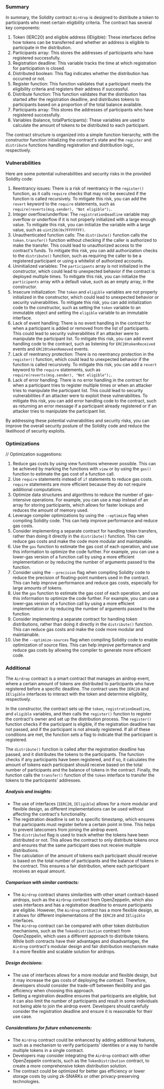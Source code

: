 ### Summary

In summary, the Solidity contract `Airdrop` is designed to distribute a token to participants who
meet certain eligibility criteria. The contract has several key components:
1. Token (IERC20) and eligible address (IEligible): These interfaces define how tokens can be
transferred and whether an address is eligible to participate in the distribution.
2. Participants array: This stores the addresses of participants who have registered successfully.
3. Registration deadline: This variable tracks the time at which registration for participation is
closed.
4. Distributed boolean: This flag indicates whether the distribution has occurred or not.
5. Register function: This function validates that a participant meets the eligibility criteria and
registers their address if successful.
6. Distribute function: This function validates that the distribution has started after the registration
deadline, and distributes tokens to participants based on a proportion of the total balance
available.
7. Participants array: This stores the addresses of participants who have registered successfully.
8. Variables (balance, totalParticipants): These variables are used to calculate the amount of
tokens to be distributed to each participant.

The contract structure is organized into a simple function hierarchy, with the constructor function
initializing the contract's state and the `register` and `distribute` functions handling registration and
distribution logic, respectively.

### Vulnerabilities

Here are some potential vulnerabilities and security risks in the provided Solidity code:
1. Reentrancy issues:
There is a risk of reentrancy in the `register()` function, as it calls `require` checks that may not be
executed if the function is called recursively. To mitigate this risk, you can add the `revert`
keyword to the `require` statements, such as `require(reverts(msg.sender), "Not eligible");`.
2. Integer overflow/underflow:
The `registrationDeadline` variable may overflow or underflow if it is not properly initialized with a
large enough value. To mitigate this risk, you can initialize the variable with a large value, such as
`uint256(0x7FFFFFFF)`.
3. Unauthenticated function calls:
The `distribute()` function calls the `token.transfer()` function without checking if the caller is
authorized to make the transfer. This could lead to unauthorized access to the contract's funds. To
mitigate this risk, you can add authorization checks to the `distribute()` function, such as requiring
the caller to be a registered participant or using a whitelist of authorized accounts.
4. Uninitialized variables:
The `participants` array is not initialized in the constructor, which could lead to unexpected
behavior if the contract is deployed multiple times. To mitigate this risk, you can initialize the
`participants` array with a default value, such as an empty array, in the constructor.
5. Insecure initialization:
The `token` and `eligible` variables are not properly initialized in the constructor, which could lead
to unexpected behavior or security vulnerabilities. To mitigate this risk, you can add initialization
code to the constructor, such as setting the `token` variable to an immutable object and setting the
`eligible` variable to an immutable interface.
6. Lack of event handling:
There is no event handling in the contract for when a participant is added or removed from the list
of participants. This could lead to security vulnerabilities if an attacker were to manipulate the
participant list. To mitigate this risk, you can add event handling code to the contract, such as
listening for `ERC20tokenReceived` events and `ERC20tokenRemoved` events.
7. Lack of reentrancy protection:
There is no reentrancy protection in the `register()` function, which could lead to unexpected
behavior if the function is called recursively. To mitigate this risk, you can add a `revert` keyword
to the `require` statements, such as `require(reverts(msg.sender), "Not eligible");`.
8. Lack of error handling:
There is no error handling in the contract for when a participant tries to register multiple times or
when an attacker tries to manipulate the participant list. This could lead to security vulnerabilities if
an attacker were to exploit these vulnerabilities. To mitigate this risk, you can add error handling
code to the contract, such as returning an error message if a participant already registered or if an
attacker tries to manipulate the participant list.

By addressing these potential vulnerabilities and security risks, you can improve the overall
security posture of the Solidity code and reduce the likelihood of security exploits.

### Optimizations

// Optimization suggestions:
1. Reduce gas costs by using view functions whenever possible. This can be achieved by marking
the functions with `view` or by using the `gas()` function to estimate the gas cost of a function call.
2. Use `require` statements instead of `if` statements to reduce gas costs. `require` statements
are more efficient because they do not require additional computations.
3. Optimize data structures and algorithms to reduce the number of gas-intensive operations. For
example, you can use a map instead of an array for storing participants, which allows for faster
lookups and reduces the amount of memory used.
4. Leverage compiler optimizations by using the `--optimize` flag when compiling Solidity code.
This can help improve performance and reduce gas costs.
5. Consider implementing a separate contract for handling token transfers, rather than doing it
directly in the `distribute()` function. This can reduce gas costs and make the code more modular
and maintainable.
6. Use the `gas` function to estimate the gas cost of each operation, and use this information to
optimize the code further. For example, you can use a lower-gas version of a function call by
using a more efficient implementation or by reducing the number of arguments passed to the
function.
7. Consider using the `--precision` flag when compiling Solidity code to reduce the precision of
floating-point numbers used in the contract. This can help improve performance and reduce gas
costs, especially for large amounts of tokens.
8. Use the `gas` function to estimate the gas cost of each operation, and use this information to
optimize the code further. For example, you can use a lower-gas version of a function call by
using a more efficient implementation or by reducing the number of arguments passed to the
function.
9. Consider implementing a separate contract for handling token distributions, rather than doing it
directly in the `distribute()` function. This can reduce gas costs and make the code more modular
and maintainable.
10. Use the `--optimize-sources` flag when compiling Solidity code to enable optimization of
source files. This can help improve performance and reduce gas costs by allowing the compiler to
generate more efficient code.

### Additional

The `Airdrop` contract is a smart contract that manages an airdrop event, where a certain amount
of tokens are distributed to participants who have registered before a specific deadline. The
contract uses the `IERC20` and `IEligible` interfaces to interact with the token and determine
eligibility, respectively.

In the constructor, the contract sets up the `token`, `registrationDeadline`, and `eligible` variables,
and then calls the `register()` function to register the contract's owner and set up the distribution
process. The `register()` function checks if the participant is eligible, if the registration deadline
has not passed, and if the participant is not already registered. If all of these conditions are met,
the function sets a flag to indicate that the participant is registered.

The `distribute()` function is called after the registration deadline has passed, and it distributes the
tokens to the participants. The function checks if any participants have been registered, and if so,
it calculates the amount of tokens each participant should receive based on the total number of
participants and the balance of tokens in the contract. Finally, the function calls the `transfer()`
function of the `token` interface to transfer the tokens to the participants' addresses.

##### Analysis and insights:

* The use of interfaces (`IERC20`, `IEligible`) allows for a more modular and flexible design, as
different implementations can be used without affecting the contract's functionality.
* The registration deadline is set to a specific timestamp, which ensures that participants must
register before a certain point in time. This helps to prevent latecomers from joining the airdrop
event.
* The `distributed` flag is used to track whether the tokens have been distributed or not. This
allows the contract to only distribute tokens once and ensures that the same participant does not
receive multiple distributions.
* The calculation of the amount of tokens each participant should receive is based on the total
number of participants and the balance of tokens in the contract. This ensures a fair distribution,
where each participant receives an equal amount.

##### Comparison with similar contracts:

* The `Airdrop` contract shares similarities with other smart contract-based airdrops, such as the
`AirDrop` contract from OpenZeppelin, which also uses interfaces and has a registration deadline
to ensure participants are eligible. However, the `Airdrop` contract has a more flexible design, as it
allows for different implementations of the `IERC20` and `IEligible` interfaces.
* The `Airdrop` contract can be compared with other token distribution mechanisms, such as the
`TokenDistribution` contract from OpenZeppelin, which uses a different approach to distribute
tokens. While both contracts have their advantages and disadvantages, the `Airdrop` contract's
modular design and fair distribution mechanism make it a more flexible and scalable solution for
airdrops.

##### Design decisions:

* The use of interfaces allows for a more modular and flexible design, but it may increase the gas
costs of deploying the contract. Therefore, developers should consider the trade-off between
flexibility and gas efficiency when choosing this approach.
* Setting a registration deadline ensures that participants are eligible, but it can also limit the
number of participants and result in some individuals not being able to join the airdrop event.
Developers should carefully consider the registration deadline and ensure it is reasonable for their
use case.

##### Considerations for future enhancements:

* The `Airdrop` contract could be enhanced by adding additional features, such as a mechanism
to verify participants' identities or a way to handle multiple tokens in a single contract.
* Developers may consider integrating the `Airdrop` contract with other OpenZeppelin contracts,
such as the `TokenDistribution` contract, to create a more comprehensive token distribution
solution.
* The contract could be optimized for better gas efficiency or lower storage costs by using
zk-SNARKs or other privacy-preserving technologies.